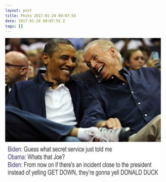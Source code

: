```yaml
---
layout: post
title: Photo 2017-01-24 09:07:55
date: 2017-01-24 09:07:55 Z
tags: []
---
```

![](/media/2017/01/156303803634.jpg)
